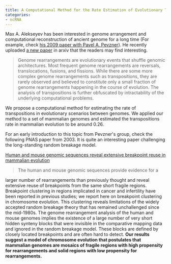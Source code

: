 ```yaml
---
title: A Computational Method for the Rate Estimation of Evolutionary Transpositions
categories:
- ncRNA
---
```

Max A. Alekseyev has been interested in genome arrangement and computational
reconstruction of ancient genome for a long time (For example, check [his 2009
paper with Pavel A.
Pevzner](http://www.ncbi.nlm.nih.gov/pmc/articles/PMC2675983/)). He recently
uploaded [a new paper](http://arxiv.org/abs/1501.07546) in arxiv that the
readers may find interesting.
<!--more-->

> Genome rearrangements are evolutionary events that shuffle genomic
architectures. Most frequent genome rearrangements are reversals,
translocations, fusions, and fissions. While there are some more complex
genome rearrangements such as transpositions, they are rarely observed and
believed to constitute only a small fraction of genome rearrangements
happening in the course of evolution. The analysis of transpositions is
further obfuscated by intractability of the underlying computational problems.

We propose a computational method for estimating the rate of transpositions in
evolutionary scenarios between genomes. We applied our method to a set of
mammalian genomes and estimated the transpositions rate in mammalian evolution
to be around 0.26.

For an early introduction to this topic from Pevzner's group, check the
following PNAS paper from 2003. It is quite an interesting paper challenging
the long-standing random breakage model.

[Human and mouse genomic sequences reveal extensive breakpoint reuse in
mammalian evolution](http://www.pnas.org/content/100/13/7672.full.pdf)

> The human and mouse genomic sequences provide evidence for a

larger number of rearrangements than previously thought and reveal extensive
reuse of breakpoints from the same short fragile regions. Breakpoint
clustering in regions implicated in cancer and infertility have been reported
in previous studies; we report here on breakpoint clustering in chromosome
evolution. This clustering reveals limitations of the widely accepted random
breakage theory that has remained unchallenged since the mid-1980s. The genome
rearrangement analysis of the human and mouse genomes implies the existence of
a large number of very short hidden synteny blocks that were invisible in the
comparative mapping data and ignored in the random breakage model. These
blocks are defined by closely located breakpoints and are often hard to
detect. **Our results suggest a model of chromosome evolution that postulates
that mammalian genomes are mosaics of fragile regions with high propensity for
rearrangements and solid regions with low propensity for rearrangements.**

